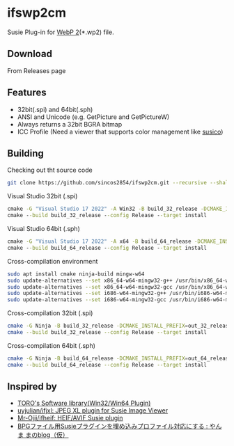 # ifswp2cm

Susie Plug-in for [WebP 2](https://chromium.googlesource.com/codecs/libwebp2/)(*.wp2) file.

## Download

From Releases page

## Features

- 32bit(.spi) and 64bit(.sph)
- ANSI and Unicode (e.g. GetPicture and GetPictureW)
- Always returns a 32bit BGRA bitmap
- ICC Profile (Need a viewer that supports color management like [susico](http://www.vector.co.jp/soft/dl/winnt/art/se515212.html))

## Building

Checking out tht source code

```bash
git clone https://github.com/sincos2854/ifswp2cm.git --recursive --shallow-submodules
```

Visual Studio 32bit (.spi)

```bat
cmake -G "Visual Studio 17 2022" -A Win32 -B build_32_release -DCMAKE_INSTALL_PREFIX=out_32_release -DCMAKE_BUILD_TYPE=Release
cmake --build build_32_release --config Release --target install
```

Visual Studio 64bit (.sph)

```bat
cmake -G "Visual Studio 17 2022" -A x64 -B build_64_release -DCMAKE_INSTALL_PREFIX=out_64_release -DCMAKE_BUILD_TYPE=Release
cmake --build build_64_release --config Release --target install
```

Cross-compilation environment

```bash
sudo apt install cmake ninja-build mingw-w64
sudo update-alternatives --set x86_64-w64-mingw32-g++ /usr/bin/x86_64-w64-mingw32-g++-posix
sudo update-alternatives --set x86_64-w64-mingw32-gcc /usr/bin/x86_64-w64-mingw32-gcc-posix
sudo update-alternatives --set i686-w64-mingw32-g++ /usr/bin/i686-w64-mingw32-g++-posix
sudo update-alternatives --set i686-w64-mingw32-gcc /usr/bin/i686-w64-mingw32-gcc-posix
```

Cross-compilation 32bit (.spi)

```bash
cmake -G Ninja -B build_32_release -DCMAKE_INSTALL_PREFIX=out_32_release -DCMAKE_BUILD_TYPE=Release -DCMAKE_SYSTEM_NAME=Windows -DCMAKE_C_COMPILER=i686-w64-mingw32-gcc -DCMAKE_CXX_COMPILER=i686-w64-mingw32-g++
cmake --build build_32_release --config Release --target install
```

Cross-compilation 64bit (.sph)

```bash
cmake -G Ninja -B build_64_release -DCMAKE_INSTALL_PREFIX=out_64_release -DCMAKE_BUILD_TYPE=Release -DCMAKE_SYSTEM_NAME=Windows -DCMAKE_C_COMPILER=x86_64-w64-mingw32-gcc -DCMAKE_CXX_COMPILER=x86_64-w64-mingw32-g++
cmake --build build_64_release --config Release --target install
```

## Inspired by

- [TORO's Software library(Win32/Win64 Plugin)](http://toro.d.dooo.jp/slplugin.html)
- [uyjulian/ifjxl: JPEG XL plugin for Susie Image Viewer](https://github.com/uyjulian/ifjxl)
- [Mr-Ojii/ifheif: HEIF/AVIF Susie plugin](https://github.com/Mr-Ojii/ifheif)
- [BPGファイル用Susieプラグインを埋め込みプロファイル対応にする : やんま まのblog（仮）](http://blog.livedoor.jp/yamma_ma/archives/44473876.html)
